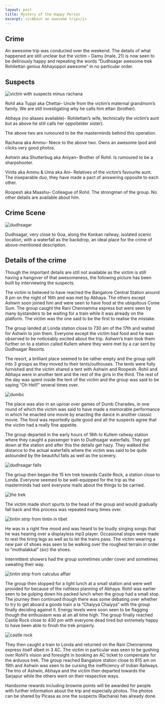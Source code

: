 ```yaml
---
layout: post
title: Mystery of the Happy Person
excerpt: <i>About an awesome trip</i>
---
```


## Crime

An awesome trip was conducted over the weekend. The details of what happened are still unclear but the victim – Damu (male, 21) is now 
seen to be deliriously happy and repeating the words “Dudhsagar awesome trek Rohilettan genius Abhayoppol awesome” in no particular 
order.

## Suspects

![victim with suspects minus rachana](/images/dudhsagar_1.jpg)

Rohil aka Tuppi aka Chettai– Uncle from the victim’s maternal grandmom’s family. We are still investigating why he calls him ettan 
(brother).

Abhaya (no aliases available)- Rohilettan’s wife, technically the victim’s aunt but as above he still calls her oppol(elder sister).

The above two are rumoured to be the masterminds behind this operation.

Rachana aka Ammu– Niece to the above two. Owns an awesome Ipod and clicks very good photos.

Ashwin aka Shutterbug aka Aniyan– Brother of Rohil. Is rumoured to be a sharpshooter.

Vinita aka Ammu & Uma aka Ani– Relatives of the victim’s favourite aunt. The inseparable duo, they have made a pact of answering
opposite to each other.

Roopesh aka Maashu– Colleague of Rohil. The strongman of the group. No other details are available about him.

## Crime Scene
![dudhsagar](/images/dudhsagar_2.jpg)

Dudhsagar, very close to Goa, along the Konkan railway, isolated scenic location, with a waterfall as the backdrop, an ideal place for
the crime of above-mentioned description.

## Details of the crime

Though the important details are still not available as the victim is still having a hangover of that awesomeness, the following picture 
has been built by interviewing the suspects.

The victim is believed to have reached the Bangalore Central Station around 8 pm on the night of 16th and was met by Abhaya. The others
except Ashwin soon joined him and were seen to have food at the ubiquitous Come Sum. The group caught the Rani Chennamma express but
were seen by many bystanders to be waiting for a train while it was already on the platform. The victim was the one said to be the
first to realise the mistake.

The group landed at Londa station close to 730 am of the 17th and waited for Ashwin to join them. Everyone except the victim had food 
and he was observed to be noticeably excited about the trip. Ashwin’s train took them further on to a station called Kullem where they 
were met by a car sent by Dudhsagar Resorts.

The resort, a brilliant place seemed to be rather empty and the group split into 3 groups as they moved to their tents/outhouses. The 
tents were fully furnished and the victim shared a tent with Ashwin and Roopesh. Rohil and Abhaya were in another tent and the rest of 
the girls in the third. The rest of the day was spent inside the tent of the victim and the group was said to be saying “Oh Hell!” 
several times over.

![dumbc](/images/dudhsagar_3.jpg)

The place was also in an uproar over games of Dumb Charades, in one round of which the victim was said to have made a memorable 
performance in which he enacted one movie by enacting the dance in another classic movie. The food was reportedly quite good and all 
the suspects agree that the victim had a really fine appetite.

The group departed in the early hours of 18th to Kullem railway station where they caught a passenger train to Dudhsagar waterfalls. 
They got down at the station and after this the details get hazy. They walked the distance to the actual waterfalls where the victim 
was said to be quite astounded by the beautiful falls as well as the scenery.

![dudhsagar falls](/images/dudhsagar_4.jpg)

The group then began the 15 km trek towards Castle Rock, a station close to Londa. Everyone seemed to be well-equipped for the trip as
the masterminds had sent everyone mails about the things to be carried. 

![the trek](/images/dudhsagar_5.jpg)

The victim made short spurts to the head of the group and would gradually fall back and this process was repeated many times over.

![tintin strip from tintin in tibet](/images/dudhsagar_6.png)

He was in a right fine mood and was heard to be loudly singing songs that he was hearing over a displayless mp3 player. Occasional stops
were made to rest the tiring legs as well as to let the trains pass. The victim wearing a new pair of shoes was seen to be walking over
the roughest terrain in order to “mothalakkal” (sic) the shoes.

Intermittent showers had the group sometimes under cover and sometimes sweating their way.

![tintin strip from calculus affair](/images/dudhsagar_7.png)

The group then stopped for a light lunch at a small station and were well provided for because of the ruthless planning of Abhaya. Rohil
was earlier seen to be gulping down his packed lunch when the group had a small stop. The journey then continued though there was some 
debating over whether to try to get aboard a goods train a la “Chaiyya Chaiyya” with the group finally deciding against it. Energy 
levels were soon seen to be flagging though the enthusiasm was at an all time high. The group finally reached Castle Rock close to 
430 pm with everyone dead tired but extremely happy to have been able to finish the trek properly.

![castle rock](/images/dudhsagar_8.jpg)

They then caught a train to Londa and returned on the Rani Chennamma express itself albeit in 3 AC. The victim in particular was seen 
to be gushing over Rohil’s vision and foresight in booking an AC ticket to compensate for the arduous trek. The group reached Bangalore
station close to 815 am on 19th and Ashwin was seen to be cursing the inefficiency of Indian Railways. The trio of Ashwin, Abhaya and 
the victim then departed towards the Sarjapur while the others went on their respective ways.

Handsome rewards including brownie points will be awarded for people with further information about the trip and especially photos. The
photos can be shared by Picasa as one the suspects (Rachana) has already done.
